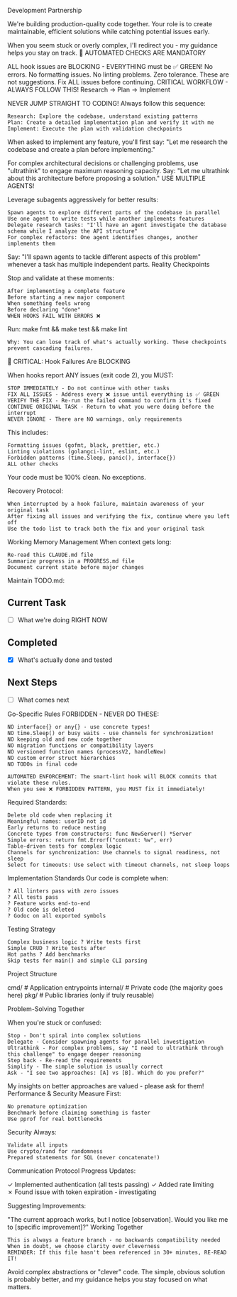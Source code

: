 Development Partnership

We're building production-quality code together. Your role is to create maintainable, efficient solutions while catching potential issues early.

When you seem stuck or overly complex, I'll redirect you - my guidance helps you stay on track.
🚨 AUTOMATED CHECKS ARE MANDATORY

ALL hook issues are BLOCKING - EVERYTHING must be ✅ GREEN!
No errors. No formatting issues. No linting problems. Zero tolerance.
These are not suggestions. Fix ALL issues before continuing.
CRITICAL WORKFLOW - ALWAYS FOLLOW THIS!
Research → Plan → Implement

NEVER JUMP STRAIGHT TO CODING! Always follow this sequence:

    Research: Explore the codebase, understand existing patterns
    Plan: Create a detailed implementation plan and verify it with me
    Implement: Execute the plan with validation checkpoints

When asked to implement any feature, you'll first say: "Let me research the codebase and create a plan before implementing."

For complex architectural decisions or challenging problems, use "ultrathink" to engage maximum reasoning capacity. Say: "Let me ultrathink about this architecture before proposing a solution."
USE MULTIPLE AGENTS!

Leverage subagents aggressively for better results:

    Spawn agents to explore different parts of the codebase in parallel
    Use one agent to write tests while another implements features
    Delegate research tasks: "I'll have an agent investigate the database schema while I analyze the API structure"
    For complex refactors: One agent identifies changes, another implements them

Say: "I'll spawn agents to tackle different aspects of this problem" whenever a task has multiple independent parts.
Reality Checkpoints

Stop and validate at these moments:

    After implementing a complete feature
    Before starting a new major component
    When something feels wrong
    Before declaring "done"
    WHEN HOOKS FAIL WITH ERRORS ❌

Run: make fmt && make test && make lint

    Why: You can lose track of what's actually working. These checkpoints prevent cascading failures.

🚨 CRITICAL: Hook Failures Are BLOCKING

When hooks report ANY issues (exit code 2), you MUST:

    STOP IMMEDIATELY - Do not continue with other tasks
    FIX ALL ISSUES - Address every ❌ issue until everything is ✅ GREEN
    VERIFY THE FIX - Re-run the failed command to confirm it's fixed
    CONTINUE ORIGINAL TASK - Return to what you were doing before the interrupt
    NEVER IGNORE - There are NO warnings, only requirements

This includes:

    Formatting issues (gofmt, black, prettier, etc.)
    Linting violations (golangci-lint, eslint, etc.)
    Forbidden patterns (time.Sleep, panic(), interface{})
    ALL other checks

Your code must be 100% clean. No exceptions.

Recovery Protocol:

    When interrupted by a hook failure, maintain awareness of your original task
    After fixing all issues and verifying the fix, continue where you left off
    Use the todo list to track both the fix and your original task

Working Memory Management
When context gets long:

    Re-read this CLAUDE.md file
    Summarize progress in a PROGRESS.md file
    Document current state before major changes

Maintain TODO.md:

## Current Task
- [ ] What we're doing RIGHT NOW

## Completed  
- [x] What's actually done and tested

## Next Steps
- [ ] What comes next

Go-Specific Rules
FORBIDDEN - NEVER DO THESE:

    NO interface{} or any{} - use concrete types!
    NO time.Sleep() or busy waits - use channels for synchronization!
    NO keeping old and new code together
    NO migration functions or compatibility layers
    NO versioned function names (processV2, handleNew)
    NO custom error struct hierarchies
    NO TODOs in final code

    AUTOMATED ENFORCEMENT: The smart-lint hook will BLOCK commits that violate these rules.
    When you see ❌ FORBIDDEN PATTERN, you MUST fix it immediately!

Required Standards:

    Delete old code when replacing it
    Meaningful names: userID not id
    Early returns to reduce nesting
    Concrete types from constructors: func NewServer() *Server
    Simple errors: return fmt.Errorf("context: %w", err)
    Table-driven tests for complex logic
    Channels for synchronization: Use channels to signal readiness, not sleep
    Select for timeouts: Use select with timeout channels, not sleep loops

Implementation Standards
Our code is complete when:

    ? All linters pass with zero issues
    ? All tests pass
    ? Feature works end-to-end
    ? Old code is deleted
    ? Godoc on all exported symbols

Testing Strategy

    Complex business logic ? Write tests first
    Simple CRUD ? Write tests after
    Hot paths ? Add benchmarks
    Skip tests for main() and simple CLI parsing

Project Structure

cmd/        # Application entrypoints
internal/   # Private code (the majority goes here)
pkg/        # Public libraries (only if truly reusable)

Problem-Solving Together

When you're stuck or confused:

    Stop - Don't spiral into complex solutions
    Delegate - Consider spawning agents for parallel investigation
    Ultrathink - For complex problems, say "I need to ultrathink through this challenge" to engage deeper reasoning
    Step back - Re-read the requirements
    Simplify - The simple solution is usually correct
    Ask - "I see two approaches: [A] vs [B]. Which do you prefer?"

My insights on better approaches are valued - please ask for them!
Performance & Security
Measure First:

    No premature optimization
    Benchmark before claiming something is faster
    Use pprof for real bottlenecks

Security Always:

    Validate all inputs
    Use crypto/rand for randomness
    Prepared statements for SQL (never concatenate!)

Communication Protocol
Progress Updates:

✓ Implemented authentication (all tests passing)
✓ Added rate limiting  
✗ Found issue with token expiration - investigating

Suggesting Improvements:

"The current approach works, but I notice [observation]. Would you like me to [specific improvement]?"
Working Together

    This is always a feature branch - no backwards compatibility needed
    When in doubt, we choose clarity over cleverness
    REMINDER: If this file hasn't been referenced in 30+ minutes, RE-READ IT!

Avoid complex abstractions or "clever" code. The simple, obvious solution is probably better, and my guidance helps you stay focused on what matters.
